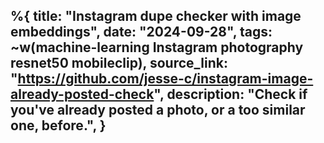 %{
    title: "Instagram dupe checker with image embeddings",
    date: "2024-09-28",
    tags: ~w(machine-learning Instagram photography resnet50 mobileclip),
    source_link: "https://github.com/jesse-c/instagram-image-already-posted-check",
    description: "Check if you've already posted a photo, or a too similar one, before.",
}
---
